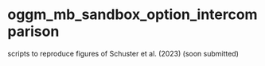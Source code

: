 # oggm_mb_sandbox_option_intercomparison
scripts to reproduce figures of Schuster et al. (2023) (soon submitted)
